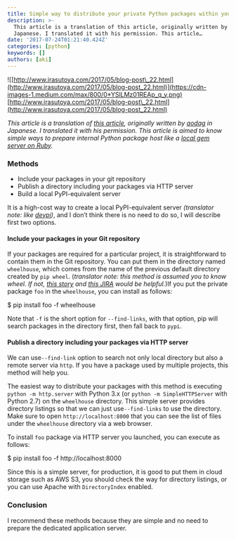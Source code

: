 ```yaml
---
title: Simple way to distribute your private Python packages within your organization
description: >-
  This article is a translation of this article, originally written by aodag in
  Japanese. I translated it with his permission. This article…
date: '2017-07-24T01:21:40.424Z'
categories: [python]
keywords: []
authors: [aki]
---
```


![[http://www.irasutoya.com/2017/05/blog-post\_22.html](http://www.irasutoya.com/2017/05/blog-post_22.html)](https://cdn-images-1.medium.com/max/800/0*YSlLMz01REAp_q_y.png)
[http://www.irasutoya.com/2017/05/blog-post\_22.html](http://www.irasutoya.com/2017/05/blog-post_22.html)

_This article is a translation of_ [_this article_](https://gist.github.com/aodag/9a8118d06998b674e2d9597c6d02a6db)_, originally written by_ [_aodag_](https://github.com/aodag) _in Japanese. I translated it with his permission. This article is aimed to know simple ways to prepare internal Python package host like a_ [_local gem server on Ruby_](http://guides.rubygems.org/run-your-own-gem-server/)_._

### Methods

*   Include your packages in your git repository
*   Publish a directory including your packages via HTTP server
*   Build a local PyPI-equivalent server

It is a high-cost way to create a local PyPI-equivalent server _(translator note: like_ [_devpi_](http://doc.devpi.net/latest/)_)_, and I don’t think there is no need to do so, I will describe first two options.

#### Include your packages in your Git repository

If your packages are required for a particular project, it is straightforward to contain them in the Git repository. You can put them in the directory named `wheelhouse`, which comes from the name of the previous default directory created by `pip wheel`. (_translator note: this method is assumed you to know wheel. If not,_ [_this story_](http://wheel.readthedocs.io/en/latest/story.html) _and_ [_this JIRA_](https://issues.apache.org/jira/browse/SPARK-16367) _would be helpful._)If you put the private package `foo` in the `wheelhouse`, you can install as follows:

$ pip install foo -f wheelhouse

Note that `-f` is the short option for `--find-links`, with that option, pip will search packages in the directory first, then fall back to `pypi`.

#### Publish a directory including your packages via HTTP server

We can use`--find-link` option to search not only local directory but also a remote server via `http`. If you have a package used by multiple projects, this method will help you.

The easiest way to distribute your packages with this method is executing `python -m http.server` with Python 3.x (or `python -m SimpleHTTPServer` with Python 2.7) on the `wheelhouse` directory. This simple server provides directory listings so that we can just use`--find-links` to use the directory. Make sure to open `http://localhost:8000` that you can see the list of files under the `wheelhouse` directory via a web browser.

To install `foo` package via HTTP server you launched, you can execute as follows:

$ pip install foo -f http://localhost:8000

Since this is a simple server, for production, it is good to put them in cloud storage such as AWS S3, you should check the way for directory listings, or you can use Apache with `DirectoryIndex` enabled.

### Conclusion

I recommend these methods because they are simple and no need to prepare the dedicated application server.